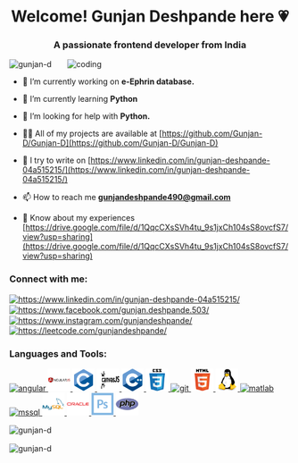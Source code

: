 <h1 align="center">Welcome! Gunjan Deshpande here 💗 </h1>
<h3 align="center">A passionate frontend developer from India
 </h3>

<img align="right" alt="coding" width="400" src="https://i.makeagif.com/media/8-26-2015/ux7B0x.gif">

<p align="left"> <img src="https://komarev.com/ghpvc/?username=gunjan-d&label=Profile%20views&color=0e75b6&style=flat" alt="gunjan-d" /> </p>

- 🔭 I’m currently working on **e-Ephrin database.**

- 🌱 I’m currently learning **Python**

- 🤝 I’m looking for help with **Python.**

- 👨‍💻 All of my projects are available at [https://github.com/Gunjan-D/Gunjan-D](https://github.com/Gunjan-D/Gunjan-D)

- 📝 I try to write on [https://www.linkedin.com/in/gunjan-deshpande-04a515215/](https://www.linkedin.com/in/gunjan-deshpande-04a515215/)

- 📫 How to reach me **gunjandeshpande490@gmail.com**

- 📄 Know about my experiences [https://drive.google.com/file/d/1QqcCXsSVh4tu_9s1jxCh104sS8ovcfS7/view?usp=sharing](https://drive.google.com/file/d/1QqcCXsSVh4tu_9s1jxCh104sS8ovcfS7/view?usp=sharing)

<h3 align="left">Connect with me:</h3>
<p align="left">
<a href="https://linkedin.com/in/https://www.linkedin.com/in/gunjan-deshpande-04a515215/" target="blank"><img align="center" src="https://raw.githubusercontent.com/rahuldkjain/github-profile-readme-generator/master/src/images/icons/Social/linked-in-alt.svg" alt="https://www.linkedin.com/in/gunjan-deshpande-04a515215/" height="30" width="40" /></a>
<a href="https://fb.com/https://www.facebook.com/gunjan.deshpande.503/" target="blank"><img align="center" src="https://raw.githubusercontent.com/rahuldkjain/github-profile-readme-generator/master/src/images/icons/Social/facebook.svg" alt="https://www.facebook.com/gunjan.deshpande.503/" height="30" width="40" /></a>
<a href="https://instagram.com/https://www.instagram.com/gunjandeshpande/" target="blank"><img align="center" src="https://raw.githubusercontent.com/rahuldkjain/github-profile-readme-generator/master/src/images/icons/Social/instagram.svg" alt="https://www.instagram.com/gunjandeshpande/" height="30" width="40" /></a>
<a href="https://www.leetcode.com/https://leetcode.com/gunjandeshpande/" target="blank"><img align="center" src="https://raw.githubusercontent.com/rahuldkjain/github-profile-readme-generator/master/src/images/icons/Social/leet-code.svg" alt="https://leetcode.com/gunjandeshpande/" height="30" width="40" /></a>
</p>

<h3 align="left">Languages and Tools:</h3>
<p align="left"> <a href="https://angular.io" target="_blank" rel="noreferrer"> <img src="https://angular.io/assets/images/logos/angular/angular.svg" alt="angular" width="40" height="40"/> </a> <a href="https://angular.io" target="_blank" rel="noreferrer"> <img src="https://raw.githubusercontent.com/devicons/devicon/master/icons/angularjs/angularjs-original-wordmark.svg" alt="angularjs" width="40" height="40"/> </a> <a href="https://www.cprogramming.com/" target="_blank" rel="noreferrer"> <img src="https://raw.githubusercontent.com/devicons/devicon/master/icons/c/c-original.svg" alt="c" width="40" height="40"/> </a> <a href="https://canvasjs.com" target="_blank" rel="noreferrer"> <img src="https://raw.githubusercontent.com/Hardik0307/Hardik0307/master/assets/canvasjs-charts.svg" alt="canvasjs" width="40" height="40"/> </a> <a href="https://www.w3schools.com/cpp/" target="_blank" rel="noreferrer"> <img src="https://raw.githubusercontent.com/devicons/devicon/master/icons/cplusplus/cplusplus-original.svg" alt="cplusplus" width="40" height="40"/> </a> <a href="https://www.w3schools.com/css/" target="_blank" rel="noreferrer"> <img src="https://raw.githubusercontent.com/devicons/devicon/master/icons/css3/css3-original-wordmark.svg" alt="css3" width="40" height="40"/> </a> <a href="https://git-scm.com/" target="_blank" rel="noreferrer"> <img src="https://www.vectorlogo.zone/logos/git-scm/git-scm-icon.svg" alt="git" width="40" height="40"/> </a> <a href="https://www.w3.org/html/" target="_blank" rel="noreferrer"> <img src="https://raw.githubusercontent.com/devicons/devicon/master/icons/html5/html5-original-wordmark.svg" alt="html5" width="40" height="40"/> </a> <a href="https://www.linux.org/" target="_blank" rel="noreferrer"> <img src="https://raw.githubusercontent.com/devicons/devicon/master/icons/linux/linux-original.svg" alt="linux" width="40" height="40"/> </a> <a href="https://www.mathworks.com/" target="_blank" rel="noreferrer"> <img src="https://upload.wikimedia.org/wikipedia/commons/2/21/Matlab_Logo.png" alt="matlab" width="40" height="40"/> </a> <a href="https://www.microsoft.com/en-us/sql-server" target="_blank" rel="noreferrer"> <img src="https://www.svgrepo.com/show/303229/microsoft-sql-server-logo.svg" alt="mssql" width="40" height="40"/> </a> <a href="https://www.mysql.com/" target="_blank" rel="noreferrer"> <img src="https://raw.githubusercontent.com/devicons/devicon/master/icons/mysql/mysql-original-wordmark.svg" alt="mysql" width="40" height="40"/> </a> <a href="https://www.oracle.com/" target="_blank" rel="noreferrer"> <img src="https://raw.githubusercontent.com/devicons/devicon/master/icons/oracle/oracle-original.svg" alt="oracle" width="40" height="40"/> </a> <a href="https://www.photoshop.com/en" target="_blank" rel="noreferrer"> <img src="https://raw.githubusercontent.com/devicons/devicon/master/icons/photoshop/photoshop-line.svg" alt="photoshop" width="40" height="40"/> </a> <a href="https://www.php.net" target="_blank" rel="noreferrer"> <img src="https://raw.githubusercontent.com/devicons/devicon/master/icons/php/php-original.svg" alt="php" width="40" height="40"/> </a> </p>

<p><img align="center" src="https://github-readme-stats.vercel.app/api/top-langs?username=gunjan-d&show_icons=true&locale=en&layout=compact" alt="gunjan-d" /></p>

<p><img align="center" src="https://github-readme-streak-stats.herokuapp.com/?user=gunjan-d&" alt="gunjan-d" /></p>

